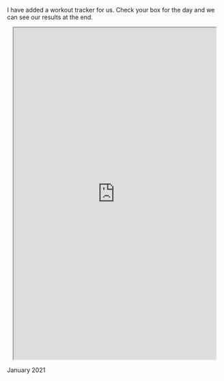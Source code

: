 I have added a workout tracker for us. Check your box for the day and we can see our results at the end.

<center><iframe src="https://docs.google.com/spreadsheets/d/e/2PACX-1vQjrJnXgbFFSd64MuLQm-y2tpV8TlF6VZLqlIuoPpcmf_LOIAq1LmeYra6SY7sS1p081b7swJxRgQ4O/pubhtml" width="94%" height="775"></iframe></center>

January 2021